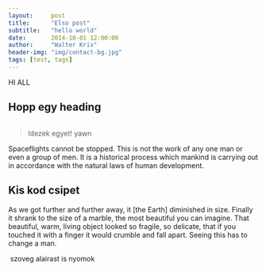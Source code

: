 ```yaml
---
layout:     post
title:      "Elso post"
subtitle:   "hello world"
date:       2014-10-01 12:00:00
author:     "Walter Krix"
header-img: "img/contact-bg.jpg"
tags: [test, tags]
---
```


<p>HI ALL</p>

<h2 class="section-heading">Hopp egy heading</h2>

<a href="#">
    <img class="img-responsive" src="{{ site.baseurl }}/img/post-sample-image.jpg" alt="">
</a>


<blockquote>Idezek egyet! yawn</blockquote>

<p>Spaceflights cannot be stopped. This is not the work of any one man or even a group of men. It is a historical process which mankind is carrying out in accordance with the natural laws of human development.</p>

<h2 class="section-heading">Kis kod csipet</h2>

<script src="https://gist.github.com/wkrix/4b709cc6afc4cf7086cc.js"></script>

<p>As we got further and further away, it [the Earth] diminished in size. Finally it shrank to the size of a marble, the most beautiful you can imagine. That beautiful, warm, living object looked so fragile, so delicate, that if you touched it with a finger it would crumble and fall apart. Seeing this has to change a man.</p>
<img class="img-responsive" src="{{ site.baseurl }}/img/post-sample-image.jpg" alt="">
<span class="caption text-muted">szoveg alairast is nyomok</span>
